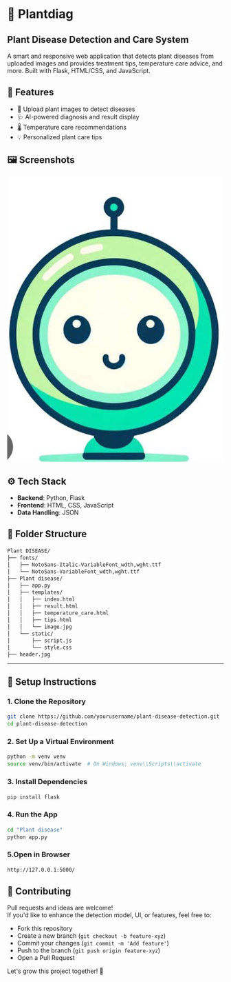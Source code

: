 # 🌿 Plantdiag
## Plant Disease Detection and Care System

A smart and responsive web application that detects plant diseases from uploaded images and provides treatment tips, temperature care advice, and more. Built with Flask, HTML/CSS, and JavaScript.

## 🚀 Features

- 🌱 Upload plant images to detect diseases
- 🩺 AI-powered diagnosis and result display
- 🌡️ Temperature care recommendations
- 💡 Personalized plant care tips

## 🖼️ Screenshots

![Header](Plant%20disease/header.jpg)

## ⚙️ Tech Stack

- **Backend**: Python, Flask  
- **Frontend**: HTML, CSS, JavaScript  
- **Data Handling**: JSON  

## 📁 Folder Structure

```
Plant DISEASE/
├── fonts/
│   ├── NotoSans-Italic-VariableFont_wdth,wght.ttf
│   └── NotoSans-VariableFont_wdth,wght.ttf
├── Plant disease/
│   ├── app.py
│   ├── templates/
│   │   ├── index.html
│   │   ├── result.html
│   │   ├── temperature_care.html
│   │   ├── tips.html
│   │   └── image.jpg
│   └── static/
│       ├── script.js
│       └── style.css
├── header.jpg
```

---

## 🔧 Setup Instructions

### 1. Clone the Repository

```bash
git clone https://github.com/yourusername/plant-disease-detection.git
cd plant-disease-detection
```

### 2. Set Up a Virtual Environment
```bash
python -m venv venv
source venv/bin/activate  # On Windows: venv\\Scripts\\activate
```
### 3. Install Dependencies
```bash
pip install flask
```
### 4. Run the App
```bash
cd "Plant disease"
python app.py
```
### 5.Open in Browser
```bash
http://127.0.0.1:5000/
```
## 🤝 Contributing

Pull requests and ideas are welcome!  
If you'd like to enhance the detection model, UI, or features, feel free to:

- Fork this repository
- Create a new branch (`git checkout -b feature-xyz`)
- Commit your changes (`git commit -m 'Add feature'`)
- Push to the branch (`git push origin feature-xyz`)
- Open a Pull Request

Let's grow this project together! 🌱

